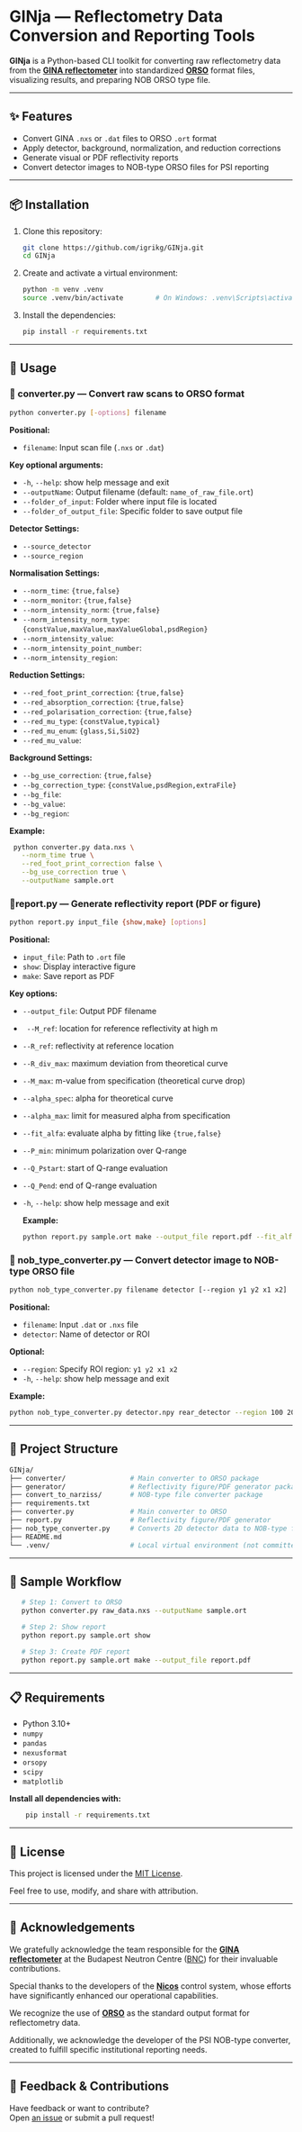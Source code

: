 # GINja — Reflectometry Data Conversion and Reporting Tools

**GINja** is a Python-based CLI toolkit for converting raw reflectometry data from the **[GINA reflectometer](https://bnc.hu/gina/)** into standardized **[ORSO](https://www.reflectometry.org/)** format files, visualizing results, and preparing NOB ORSO type file.

---

## ✨ Features

- Convert GINA `.nxs` or `.dat` files to ORSO `.ort` format
- Apply detector, background, normalization, and reduction corrections
- Generate visual or PDF reflectivity reports
- Convert detector images to NOB-type ORSO files for PSI reporting

---

## 📦 Installation

1. Clone this repository:
   ```bash
   git clone https://github.com/igrikg/GINja.git
   cd GINja
   
2. Create and activate a virtual environment:

   ```bash
   python -m venv .venv
   source .venv/bin/activate        # On Windows: .venv\Scripts\activate
   
3. Install the dependencies:

   ```bash
   pip install -r requirements.txt

---

##  🚀 Usage
###   🔁 converter.py — Convert raw scans to ORSO format
   ```bash
   python converter.py [-options] filename
   ```
   **Positional:**

   * `filename`: Input scan file (`.nxs` or `.dat`)

   **Key optional arguments:**
   * `-h`, `--help`: show help message and exit
   * `--outputName`: Output filename (default: `name_of_raw_file.ort`)
   * `--folder_of_input`: Folder where input file is located
   * `--folder_of_output_file`: Specific folder to save output file

   **Detector Settings:**
   * `--source_detector`
   * `--source_region`

   **Normalisation Settings:**
   * `--norm_time`: `{true,false}` 
   * `--norm_monitor`: `{true,false}`
   * `--norm_intensity_norm`: `{true,false}`
   * `--norm_intensity_norm_type`: `{constValue,maxValue,maxValueGlobal,psdRegion}`
   * `--norm_intensity_value`:
   * `--norm_intensity_point_number`:
   * `--norm_intensity_region`:

   **Reduction Settings:**
   * `--red_foot_print_correction`: `{true,false}`
   * `--red_absorption_correction`: `{true,false}`
   * `--red_polarisation_correction`: `{true,false}`
   * `--red_mu_type`: `{constValue,typical}`
   * `--red_mu_enum`: `{glass,Si,SiO2}`
   * `--red_mu_value`:
   
   **Background Settings:**
   * `--bg_use_correction`: `{true,false}`
   * `--bg_correction_type`: `{constValue,psdRegion,extraFile}`
   * `--bg_file`:
   * `--bg_value`:
   * `--bg_region`:

**Example:**
   ```bash
    python converter.py data.nxs \
      --norm_time true \
      --red_foot_print_correction false \
      --bg_use_correction true \
      --outputName sample.ort
   ```

### 🧾report.py — Generate reflectivity report (PDF or figure)
   ```bash
   python report.py input_file {show,make} [options]
   ```
 
   **Positional:**
   * `input_file`: Path to `.ort` file
   * `show`: Display interactive figure
   * `make`: Save report as PDF
   
   **Key options:**
   * `--output_file`: Output PDF filename
   * ` --M_ref`: location for reference reflectivity at high m
   * `--R_ref`:  reflectivity at reference location
   * `--R_div_max`: maximum deviation from theoretical curve
   * `--M_max`: m-value from specification (theoretical curve drop)
   * `--alpha_spec`: alpha for theoretical curve
   * `--alpha_max`: limit for measured alpha from specification
   * `--fit_alfa`:  evaluate alpha by fitting like `{true,false}`
   * `--P_min`: minimum polarization over Q-range
   * `--Q_Pstart`: start of Q-range evaluation
   * `--Q_Pend`: end of Q-range evaluation
   * `-h`, `--help`: show help message and exit

      **Example:**
      ```bash
      python report.py sample.ort make --output_file report.pdf --fit_alfa true
      ```
### 📸 nob_type_converter.py — Convert detector image to NOB-type ORSO file
   ```bash
   python nob_type_converter.py filename detector [--region y1 y2 x1 x2]
   ```
   **Positional:**
   * `filename`: Input `.dat` or `.nxs` file 
   * `detector`: Name of detector or ROI 

   **Optional:**
   * `--region`: Specify ROI region: `y1 y2 x1 x2`
   * `-h`, `--help`: show help message and exit

   **Example:**
   ```bash
   python nob_type_converter.py detector.npy rear_detector --region 100 200 50 150
   ```

---

## 📁 Project Structure
   ``` bash
   GINja/
   ├── converter/                # Main converter to ORSO package
   ├── generator/                # Reflectivity figure/PDF generator package
   ├── convert_to_narziss/       # NOB-type file converter package 
   ├── requirements.txt
   ├── converter.py              # Main converter to ORSO
   ├── report.py                 # Reflectivity figure/PDF generator
   ├── nob_type_converter.py     # Converts 2D detector data to NOB-type file
   ├── README.md
   └── .venv/                    # Local virtual environment (not committed)
   ```

---

## 🧪 Sample Workflow
```bash
   # Step 1: Convert to ORSO
   python converter.py raw_data.nxs --outputName sample.ort

   # Step 2: Show report
   python report.py sample.ort show

   # Step 3: Create PDF report
   python report.py sample.ort make --output_file report.pdf
```

---
 
## 📋 Requirements
    
* Python 3.10+
* `numpy`
* `pandas`
* `nexusformat`
* `orsopy`
* `scipy`
* `matplotlib`

**Install all dependencies with:**
```bash
    pip install -r requirements.txt
```

---

## 📄 License
This project is licensed under the [MIT License](https://rem.mit-license.org/).

Feel free to use, modify, and share with attribution.

---


## 🙏 Acknowledgements

We gratefully acknowledge the team responsible for the **[GINA reflectometer](https://bnc.hu/gina/)** at the Budapest Neutron Centre ([BNC](https://bnc.hu/)) for their invaluable contributions.

Special thanks to the developers of the **[Nicos](https://nicos-controls.org/)** control system, whose efforts have significantly enhanced our operational capabilities.

We recognize the use of **[ORSO](https://www.reflectometry.org/)** as the standard output format for reflectometry data.

Additionally, we acknowledge the developer of the PSI NOB-type converter, created to fulfill specific institutional reporting needs.

---

## 🙋 Feedback & Contributions

Have feedback or want to contribute?  
Open [an issue](https://github.com/igrikg/GINja/issues) or submit a pull request!